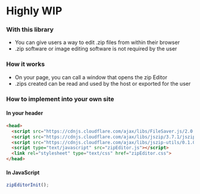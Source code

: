 # Highly WIP

### With this library
- You can give users a way to edit .zip files from within their browser
- .zip software or image editing software is not required by the user

### How it works
- On your page, you can call a window that opens the zip Editor
- .zips created can be read and used by the host or exported for the user

### How to implement into your own site

#### In your header
```html
<head>
  <script src="https://cdnjs.cloudflare.com/ajax/libs/FileSaver.js/2.0.0/FileSaver.min.js"></script>
  <script src="https://cdnjs.cloudflare.com/ajax/libs/jszip/3.7.1/jszip.min.js"></script>
  <script src="https://cdnjs.cloudflare.com/ajax/libs/jszip-utils/0.1.0/jszip-utils.min.js"></script>
  <script type="text/javascript" src="zipEditor.js"></script>
  <link rel="stylesheet" type="text/css" href="zipEditor.css">
</head>
```
#### In JavaScript
```js
zipEditorInit();
```
